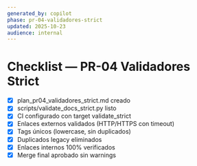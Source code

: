 ```yaml
---
generated_by: copilot
phase: pr-04-validadores-strict
updated: 2025-10-23
audience: internal
---
```


# Checklist — PR-04 Validadores Strict

- [x] plan_pr04_validadores_strict.md creado
- [x] scripts/validate_docs_strict.py listo
- [x] CI configurado con target validate_strict
- [x] Enlaces externos validados (HTTP/HTTPS con timeout)
- [x] Tags únicos (lowercase, sin duplicados)
- [x] Duplicados legacy eliminados
- [x] Enlaces internos 100% verificados
- [x] Merge final aprobado sin warnings
